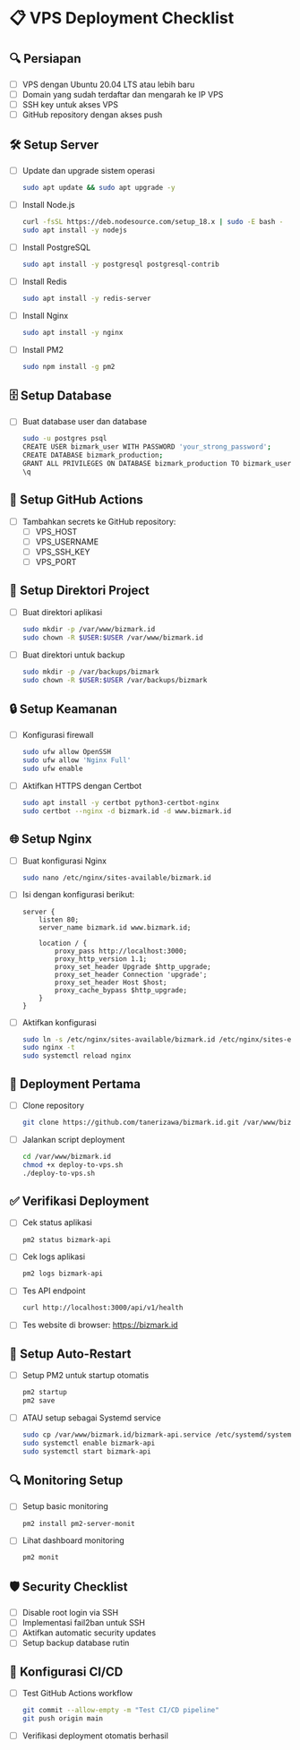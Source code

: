 # 📋 VPS Deployment Checklist

## 🔍 Persiapan
- [ ] VPS dengan Ubuntu 20.04 LTS atau lebih baru
- [ ] Domain yang sudah terdaftar dan mengarah ke IP VPS
- [ ] SSH key untuk akses VPS
- [ ] GitHub repository dengan akses push

## 🛠️ Setup Server
- [ ] Update dan upgrade sistem operasi
  ```bash
  sudo apt update && sudo apt upgrade -y
  ```

- [ ] Install Node.js
  ```bash
  curl -fsSL https://deb.nodesource.com/setup_18.x | sudo -E bash -
  sudo apt install -y nodejs
  ```

- [ ] Install PostgreSQL
  ```bash
  sudo apt install -y postgresql postgresql-contrib
  ```

- [ ] Install Redis
  ```bash
  sudo apt install -y redis-server
  ```

- [ ] Install Nginx
  ```bash
  sudo apt install -y nginx
  ```

- [ ] Install PM2
  ```bash
  sudo npm install -g pm2
  ```

## 🗄️ Setup Database
- [ ] Buat database user dan database
  ```bash
  sudo -u postgres psql
  CREATE USER bizmark_user WITH PASSWORD 'your_strong_password';
  CREATE DATABASE bizmark_production;
  GRANT ALL PRIVILEGES ON DATABASE bizmark_production TO bizmark_user;
  \q
  ```

## 🚀 Setup GitHub Actions
- [ ] Tambahkan secrets ke GitHub repository:
  - [ ] VPS_HOST
  - [ ] VPS_USERNAME
  - [ ] VPS_SSH_KEY
  - [ ] VPS_PORT

## 📁 Setup Direktori Project
- [ ] Buat direktori aplikasi
  ```bash
  sudo mkdir -p /var/www/bizmark.id
  sudo chown -R $USER:$USER /var/www/bizmark.id
  ```

- [ ] Buat direktori untuk backup
  ```bash
  sudo mkdir -p /var/backups/bizmark
  sudo chown -R $USER:$USER /var/backups/bizmark
  ```

## 🔒 Setup Keamanan
- [ ] Konfigurasi firewall
  ```bash
  sudo ufw allow OpenSSH
  sudo ufw allow 'Nginx Full'
  sudo ufw enable
  ```

- [ ] Aktifkan HTTPS dengan Certbot
  ```bash
  sudo apt install -y certbot python3-certbot-nginx
  sudo certbot --nginx -d bizmark.id -d www.bizmark.id
  ```

## 🌐 Setup Nginx
- [ ] Buat konfigurasi Nginx
  ```bash
  sudo nano /etc/nginx/sites-available/bizmark.id
  ```
  
- [ ] Isi dengan konfigurasi berikut:
  ```nginx
  server {
      listen 80;
      server_name bizmark.id www.bizmark.id;
  
      location / {
          proxy_pass http://localhost:3000;
          proxy_http_version 1.1;
          proxy_set_header Upgrade $http_upgrade;
          proxy_set_header Connection 'upgrade';
          proxy_set_header Host $host;
          proxy_cache_bypass $http_upgrade;
      }
  }
  ```

- [ ] Aktifkan konfigurasi
  ```bash
  sudo ln -s /etc/nginx/sites-available/bizmark.id /etc/nginx/sites-enabled/
  sudo nginx -t
  sudo systemctl reload nginx
  ```

## 🚀 Deployment Pertama
- [ ] Clone repository
  ```bash
  git clone https://github.com/tanerizawa/bizmark.id.git /var/www/bizmark.id
  ```

- [ ] Jalankan script deployment
  ```bash
  cd /var/www/bizmark.id
  chmod +x deploy-to-vps.sh
  ./deploy-to-vps.sh
  ```

## ✅ Verifikasi Deployment
- [ ] Cek status aplikasi
  ```bash
  pm2 status bizmark-api
  ```

- [ ] Cek logs aplikasi
  ```bash
  pm2 logs bizmark-api
  ```

- [ ] Tes API endpoint
  ```bash
  curl http://localhost:3000/api/v1/health
  ```

- [ ] Tes website di browser: https://bizmark.id

## 🔄 Setup Auto-Restart
- [ ] Setup PM2 untuk startup otomatis
  ```bash
  pm2 startup
  pm2 save
  ```

- [ ] ATAU setup sebagai Systemd service
  ```bash
  sudo cp /var/www/bizmark.id/bizmark-api.service /etc/systemd/system/
  sudo systemctl enable bizmark-api
  sudo systemctl start bizmark-api
  ```

## 🔍 Monitoring Setup
- [ ] Setup basic monitoring
  ```bash
  pm2 install pm2-server-monit
  ```

- [ ] Lihat dashboard monitoring
  ```bash
  pm2 monit
  ```

## 🛡️ Security Checklist
- [ ] Disable root login via SSH
- [ ] Implementasi fail2ban untuk SSH
- [ ] Aktifkan automatic security updates
- [ ] Setup backup database rutin

## 🔄 Konfigurasi CI/CD
- [ ] Test GitHub Actions workflow
  ```bash
  git commit --allow-empty -m "Test CI/CD pipeline"
  git push origin main
  ```

- [ ] Verifikasi deployment otomatis berhasil
